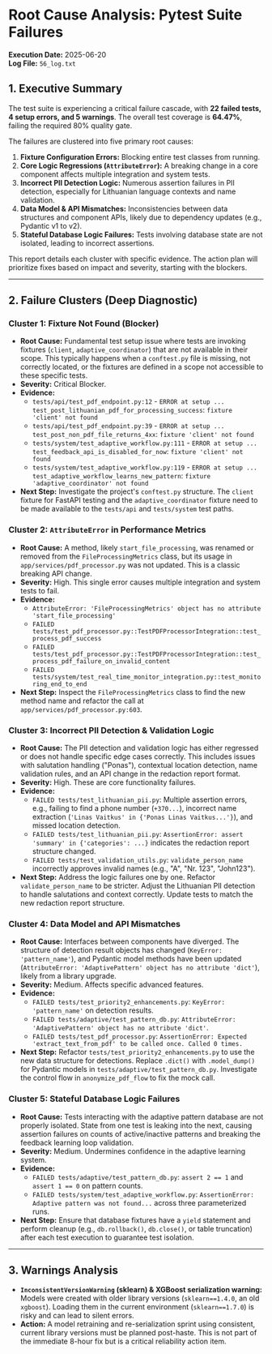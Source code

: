 # Root Cause Analysis: Pytest Suite Failures

**Execution Date:** 2025-06-20  
**Log File:** `56_log.txt`

## 1. Executive Summary

The test suite is experiencing a critical failure cascade, with **22 failed tests, 4 setup errors, and 5 warnings**. The overall test coverage is **64.47%**, failing the required 80% quality gate.

The failures are clustered into five primary root causes:
1.  **Fixture Configuration Errors:** Blocking entire test classes from running.
2.  **Core Logic Regressions (`AttributeError`):** A breaking change in a core component affects multiple integration and system tests.
3.  **Incorrect PII Detection Logic:** Numerous assertion failures in PII detection, especially for Lithuanian language contexts and name validation.
4.  **Data Model & API Mismatches:** Inconsistencies between data structures and component APIs, likely due to dependency updates (e.g., Pydantic v1 to v2).
5.  **Stateful Database Logic Failures:** Tests involving database state are not isolated, leading to incorrect assertions.

This report details each cluster with specific evidence. The action plan will prioritize fixes based on impact and severity, starting with the blockers.

---

## 2. Failure Clusters (Deep Diagnostic)

### Cluster 1: Fixture Not Found (Blocker)

*   **Root Cause:** Fundamental test setup issue where tests are invoking fixtures (`client`, `adaptive_coordinator`) that are not available in their scope. This typically happens when a `conftest.py` file is missing, not correctly located, or the fixtures are defined in a scope not accessible to these specific tests.
*   **Severity:** Critical Blocker.
*   **Evidence:**
    *   `tests/api/test_pdf_endpoint.py:12` - `ERROR at setup ... test_post_lithuanian_pdf_for_processing_success`: `fixture 'client' not found`
    *   `tests/api/test_pdf_endpoint.py:39` - `ERROR at setup ... test_post_non_pdf_file_returns_4xx`: `fixture 'client' not found`
    *   `tests/system/test_adaptive_workflow.py:111` - `ERROR at setup ... test_feedback_api_is_disabled_for_now`: `fixture 'client' not found`
    *   `tests/system/test_adaptive_workflow.py:119` - `ERROR at setup ... test_adaptive_workflow_learns_new_pattern`: `fixture 'adaptive_coordinator' not found`
*   **Next Step:** Investigate the project's `conftest.py` structure. The `client` fixture for FastAPI testing and the `adaptive_coordinator` fixture need to be made available to the `tests/api` and `tests/system` test paths.

### Cluster 2: `AttributeError` in Performance Metrics

*   **Root Cause:** A method, likely `start_file_processing`, was renamed or removed from the `FileProcessingMetrics` class, but its usage in `app/services/pdf_processor.py` was not updated. This is a classic breaking API change.
*   **Severity:** High. This single error causes multiple integration and system tests to fail.
*   **Evidence:**
    *   `AttributeError: 'FileProcessingMetrics' object has no attribute 'start_file_processing'`
    *   `FAILED tests/test_pdf_processor.py::TestPDFProcessorIntegration::test_process_pdf_success`
    *   `FAILED tests/test_pdf_processor.py::TestPDFProcessorIntegration::test_process_pdf_failure_on_invalid_content`
    *   `FAILED tests/system/test_real_time_monitor_integration.py::test_monitoring_end_to_end`
*   **Next Step:** Inspect the `FileProcessingMetrics` class to find the new method name and refactor the call at `app/services/pdf_processor.py:603`.

### Cluster 3: Incorrect PII Detection & Validation Logic

*   **Root Cause:** The PII detection and validation logic has either regressed or does not handle specific edge cases correctly. This includes issues with salutation handling ("Ponas"), contextual location detection, name validation rules, and an API change in the redaction report format.
*   **Severity:** High. These are core functionality failures.
*   **Evidence:**
    *   `FAILED tests/test_lithuanian_pii.py`: Multiple assertion errors, e.g., failing to find a phone number (`+370...`), incorrect name extraction (`'Linas Vaitkus' in {'Ponas Linas Vaitkus...'}`), and missed location detection.
    *   `FAILED tests/test_lithuanian_pii.py`: `AssertionError: assert 'summary' in {'categories': ...}` indicates the redaction report structure changed.
    *   `FAILED tests/test_validation_utils.py`: `validate_person_name` incorrectly approves invalid names (e.g., "A", "Nr. 123", "John123").
*   **Next Step:** Address the logic failures one by one. Refactor `validate_person_name` to be stricter. Adjust the Lithuanian PII detection to handle salutations and context correctly. Update tests to match the new redaction report structure.

### Cluster 4: Data Model and API Mismatches

*   **Root Cause:** Interfaces between components have diverged. The structure of detection result objects has changed (`KeyError: 'pattern_name'`), and Pydantic model methods have been updated (`AttributeError: 'AdaptivePattern' object has no attribute 'dict'`), likely from a library upgrade.
*   **Severity:** Medium. Affects specific advanced features.
*   **Evidence:**
    *   `FAILED tests/test_priority2_enhancements.py`: `KeyError: 'pattern_name'` on detection results.
    *   `FAILED tests/adaptive/test_pattern_db.py`: `AttributeError: 'AdaptivePattern' object has no attribute 'dict'`.
    *   `FAILED tests/test_pdf_processor.py`: `AssertionError: Expected 'extract_text_from_pdf' to be called once. Called 0 times.`
*   **Next Step:** Refactor `tests/test_priority2_enhancements.py` to use the new data structure for detections. Replace `.dict()` with `.model_dump()` for Pydantic models in `tests/adaptive/test_pattern_db.py`. Investigate the control flow in `anonymize_pdf_flow` to fix the mock call.

### Cluster 5: Stateful Database Logic Failures

*   **Root Cause:** Tests interacting with the adaptive pattern database are not properly isolated. State from one test is leaking into the next, causing assertion failures on counts of active/inactive patterns and breaking the feedback learning loop validation.
*   **Severity:** Medium. Undermines confidence in the adaptive learning system.
*   **Evidence:**
    *   `FAILED tests/adaptive/test_pattern_db.py`: `assert 2 == 1` and `assert 1 == 0` on pattern counts.
    *   `FAILED tests/system/test_adaptive_workflow.py`: `AssertionError: Adaptive pattern was not found...` across three parameterized runs.
*   **Next Step:** Ensure that database fixtures have a `yield` statement and perform cleanup (e.g., `db.rollback()`, `db.close()`, or table truncation) after each test execution to guarantee test isolation.

---
## 3. Warnings Analysis

*   **`InconsistentVersionWarning` (sklearn) & XGBoost serialization warning:** Models were created with older library versions (`sklearn==1.4.0`, an old `xgboost`). Loading them in the current environment (`sklearn==1.7.0`) is risky and can lead to silent errors.
*   **Action:** A model retraining and re-serialization sprint using consistent, current library versions must be planned post-haste. This is not part of the immediate 8-hour fix but is a critical reliability action item. 